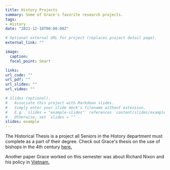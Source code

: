 ```yaml
---
title: History Projects
summary: Some of Grace's favorite research projects.
tags:
- History
date: "2021-12-18T00:00:00Z"

# Optional external URL for project (replaces project detail page).
external_link: ""

image:
  caption:
  focal_point: Smart

links:
url_code: ""
url_pdf: ""
url_slides: ""
url_video: ""

# Slides (optional).
#   Associate this project with Markdown slides.
#   Simply enter your slide deck's filename without extension.
#   E.g. `slides = "example-slides"` references `content/slides/example-slides.md`.
#   Otherwise, set `slides = ""`.
slides: example
---
```


The Historical Thesis is a project all Seniors in the History department must complete as a part of their degree. Check out Grace's thesis on the use of bishops in the 4th century [here.](https://drive.google.com/file/d/1PAvjRjD1KYoGxq6CK4YUWbGy4QCJdrjC/view?usp=sharing )

Another paper Grace worked on this semester was about Richard Nixon and his policy in [Vietnam.](https://drive.google.com/file/d/14gMuh02Lb4umxxBmpa4lSyafzREf95tR/view?usp=sharing)

